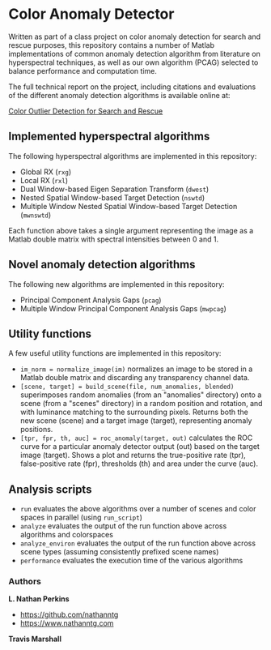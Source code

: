 Color Anomaly Detector
======================

Written as part of a class project on color anomaly detection for search and rescue purposes, this repository contains a number of Matlab implementations of common anomaly detection algorithm from literature on hyperspectral techniques, as well as our own algorithm (PCAG) selected to balance performance and computation time.

The full technical report on the project, including citations and evaluations of the different anomaly detection algorithms is available online at:

[Color Outlier Detection for Search and Rescue](https://www.nathanntg.com/writing/color-anomaly-detection.pdf)


Implemented hyperspectral algorithms
------------------------------------

The following hyperspectral algorithms are implemented in this repository:

* Global RX (`rxg`)
* Local RX (`rxl`)
* Dual Window-based Eigen Separation Transform (`dwest`)
* Nested Spatial Window-based Target Detection (`nswtd`)
* Multiple Window Nested Spatial Window-based Target Detection (`mwnswtd`)

Each function above takes a single argument representing the image as a Matlab double matrix with spectral intensities between 0 and 1.

Novel anomaly detection algorithms
----------------------------------

The following new algorithms are implemented in this repository:

* Principal Component Analysis Gaps (`pcag`)
* Multiple Window Principal Component Analysis Gaps (`mwpcag`)

Utility functions
-----------------

A few useful utility functions are implemented in this repository:

* `im_norm = normalize_image(im)` normalizes an image to be stored in a Matlab double matrix and discarding any transparency channel data.
* `[scene, target] = build_scene(file, num_anomalies, blended)` superimposes random anomalies (from an "anomalies" directory) onto a scene (from a "scenes" directory) in a random position and rotation, and with luminance matching to the surrounding pixels. Returns both the new scene (scene) and a target image (target), representing anomaly positions.
* `[tpr, fpr, th, auc] = roc_anomaly(target, out)` calculates the ROC curve for a particular anomaly detector output (out) based on the target image (target). Shows a plot and returns the true-positive rate (tpr), false-positive rate (fpr), thresholds (th) and area under the curve (auc).

Analysis scripts
----------------

* `run` evaluates the above algorithms over a number of scenes and color spaces in parallel (using `run_script`)
* `analyze` evaluates the output of the run function above across algorithms and colorspaces
* `analyze_environ` evaluates the output of the run function above across scene types (assuming consistently prefixed scene names)
* `performance` evaluates the execution time of the various algorithms

### Authors

**L. Nathan Perkins**

- <https://github.com/nathanntg>
- <https://www.nathanntg.com>

**Travis Marshall**
